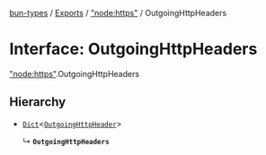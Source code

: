 [bun-types](../README.md) / [Exports](../modules.md) / ["node:https"](../modules/node_https_.md) / OutgoingHttpHeaders

# Interface: OutgoingHttpHeaders

["node:https"](../modules/node_https_.md).OutgoingHttpHeaders

## Hierarchy

- [`Dict`](Dict.md)<[`OutgoingHttpHeader`](../modules/http_.md#outgoinghttpheader)\>

  ↳ **`OutgoingHttpHeaders`**
